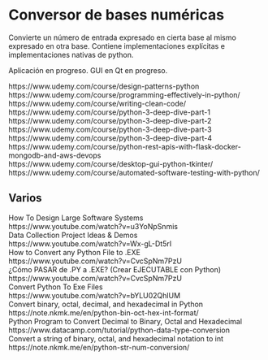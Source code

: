 <h1>Conversor de bases numéricas</h1>
<p>
  Convierte un número de entrada expresado en cierta base al mismo expresado en otra base.
  Contiene implementaciones explícitas e implementaciones nativas de python. 
</p>
<p>
  Aplicación en progreso.
  GUI en Qt en progreso.
</p>
<p>
https://www.udemy.com/course/design-patterns-python <br>
https://www.udemy.com/course/programming-effectively-in-python/ <br>
https://www.udemy.com/course/writing-clean-code/ <br>
https://www.udemy.com/course/python-3-deep-dive-part-1 <br>
https://www.udemy.com/course/python-3-deep-dive-part-2 <br>
https://www.udemy.com/course/python-3-deep-dive-part-3 <br>
https://www.udemy.com/course/python-3-deep-dive-part-4 <br>
https://www.udemy.com/course/python-rest-apis-with-flask-docker-mongodb-and-aws-devops <br>
https://www.udemy.com/course/desktop-gui-python-tkinter/ <br>
https://www.udemy.com/course/automated-software-testing-with-python/ <br>
</p>

<h2>Varios</h2>
<p>
How To Design Large Software Systems <br>
https://www.youtube.com/watch?v=u3YoNpSnmis <br>
Data Collection Project Ideas & Demos <br>
https://www.youtube.com/watch?v=Wx-gL-Dt5rI <br>
How to Convert any Python File to .EXE <br>
https://www.youtube.com/watch?v=CvcSpNm7PzU <br>
¿Cómo PASAR de .PY a .EXE? (Crear EJECUTABLE con Python) <br>
https://www.youtube.com/watch?v=CvcSpNm7PzU <br>
Convert Python To Exe Files <br>
https://www.youtube.com/watch?v=bYLU02QhlUM <br>
Convert binary, octal, decimal, and hexadecimal in Python <br>
https://note.nkmk.me/en/python-bin-oct-hex-int-format/ <br>
Python Program to Convert Decimal to Binary, Octal and Hexadecimal <br>
https://www.datacamp.com/tutorial/python-data-type-conversion <br>
Convert a string of binary, octal, and hexadecimal notation to int <br>
https://note.nkmk.me/en/python-str-num-conversion/ <br>
</p>
